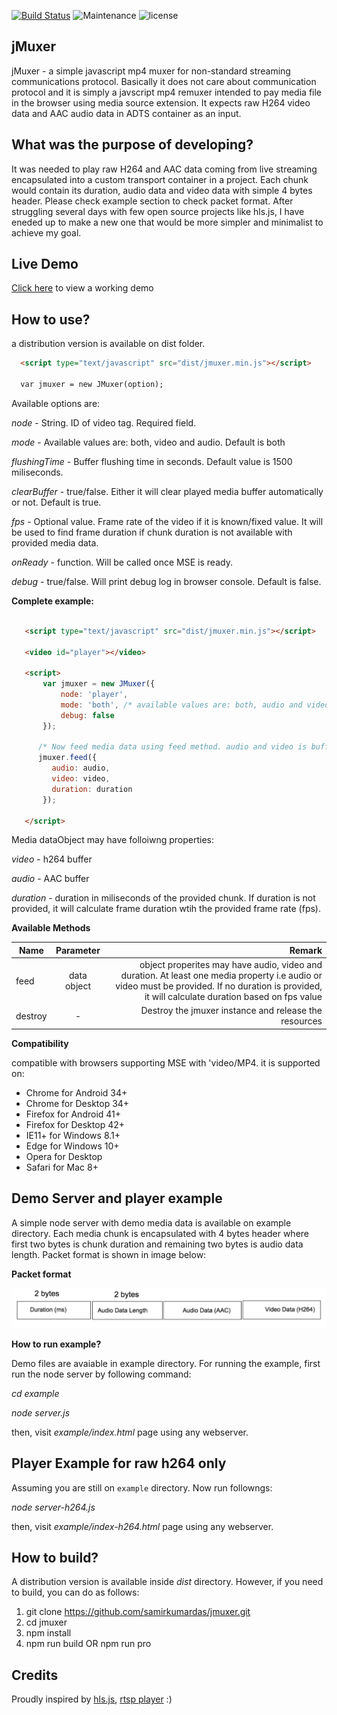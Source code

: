 [![Build Status](https://travis-ci.org/samirkumardas/jmuxer.svg?branch=master)](https://travis-ci.org/samirkumardas/jmuxer)
![Maintenance](https://img.shields.io/maintenance/yes/2018.svg)
![license](https://img.shields.io/github/license/mashape/apistatus.svg)




jMuxer
-------
jMuxer - a simple javascript mp4 muxer for non-standard streaming communications protocol. Basically it does not care about communication protocol and it is simply a javscript mp4 remuxer intended to pay media file in the browser using media source extension. It expects raw H264 video data and AAC audio data in ADTS container as an input.

What was the purpose of developing?
-------
It was needed to play raw H264 and AAC data coming from live streaming encapsulated into a custom transport container in a project. Each chunk would contain its duration, audio data and video data with simple 4 bytes header. Please check example section to check packet format. After struggling several days with few open source projects like hls.js, I have eneded up to make a new one that would be more simpler and minimalist to achieve my goal.

Live Demo
-------
[Click here](https://samirkumardas.github.io/jmuxer/) to view a working demo


How to use?
-------

   a distribution version is available on dist folder.
   
```html
  <script type="text/javascript" src="dist/jmuxer.min.js"></script>
  
  var jmuxer = new JMuxer(option);
```

Available options are:

*node* - String. ID of video tag. Required field.   

*mode* - Available values are: both, video and audio. Default is both

*flushingTime* - Buffer flushing time in seconds. Default value is 1500 miliseconds.

*clearBuffer* - true/false. Either it will clear played media buffer automatically or not. Default is true. 

*fps* - Optional value. Frame rate of the video if it is known/fixed value. It will be used to find frame duration if chunk duration is not available with provided media data. 

*onReady* - function. Will be called once MSE is ready.

*debug* - true/false. Will print debug log in browser console. Default is false.

**Complete example:**

```html
   
   <script type="text/javascript" src="dist/jmuxer.min.js"></script>
   
   <video id="player"></video>
   
   <script>
       var jmuxer = new JMuxer({
           node: 'player',
           mode: 'both', /* available values are: both, audio and video */
           debug: false
       });

      /* Now feed media data using feed method. audio and video is buffer data and duration is in miliseconds */
      jmuxer.feed({
         audio: audio,
         video: video,
         duration: duration
       });
   
   </script>

```

Media dataObject may have folloiwng properties:

*video* - h264 buffer 

*audio* - AAC buffer

*duration* - duration in miliseconds of the provided chunk. If duration is not provided, it will calculate frame duration wtih the provided frame rate (fps).


**Available Methods**

| Name        | Parameter           | Remark  |
| ------------- |:-------------:| -----:|
| feed      |  data object      |  object properites may have audio, video and duration. At least one media property i.e audio or video must be provided. If no duration is provided, it will calculate duration based on fps value |
| destroy | -      |    Destroy the jmuxer instance and release the resources |
  
 **Compatibility**
 
 compatible with browsers supporting MSE with 'video/MP4. it is supported on:

 * Chrome for Android 34+
 * Chrome for Desktop 34+
 * Firefox for Android 41+
 * Firefox for Desktop 42+
 * IE11+ for Windows 8.1+
 * Edge for Windows 10+
 * Opera for Desktop
 * Safari for Mac 8+

Demo Server and player example
-----------
A simple node server with demo media data is available on example directory. Each media chunk is encapsulated with 4 bytes header where first two bytes is chunk duration and remaining two bytes is audio data length. Packet format is shown in image below:

**Packet format**

![alt text](packet-format.png "Packet format")

**How to run example?**

Demo files are avaiable in example directory. For running the example, first run the node server by following command:

*cd example*

*node server.js*

then, visit *example/index.html* page using any webserver.


Player Example for raw h264 only
-----------

Assuming you are still on `example` directory. Now run followngs:

*node server-h264.js*

then, visit *example/index-h264.html* page using any webserver.



How to build?
---------

A distribution version is available inside *dist* directory. However, if you need to build, you can do as follows:

 1. git clone https://github.com/samirkumardas/jmuxer.git
 2. cd jmuxer
 3. npm install
 4. npm run build OR npm run pro
 
 
Credits
-----------
Proudly inspired by [hls.js](https://github.com/video-dev/hls.js), [rtsp player](https://github.com/Streamedian/html5_rtsp_player) :) 
